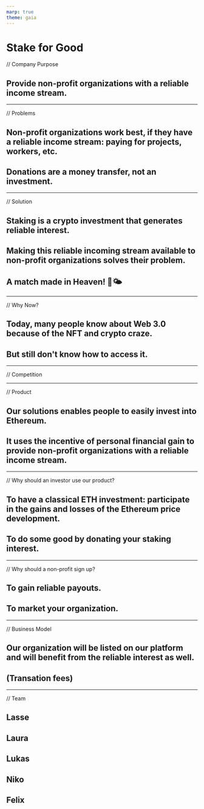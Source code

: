 ```yaml
---
marp: true
theme: gaia
---
```


# **Stake for Good**

// Company Purpose

## Provide non-profit organizations with a **reliable** income stream.

---

// Problems

## Non-profit organizations work best, if they have a reliable income stream: paying for projects, workers, etc.

## Donations are a money transfer, not an investment.

---

// Solution

## Staking is a crypto **investment** that generates **reliable** interest.

## Making this reliable incoming stream available to non-profit organizations solves their problem.

## A match made in Heaven! 🌈🌤️

---

// Why Now?

## Today, many people know about Web 3.0 because of the NFT and crypto craze.

## But still don't know how to access it.

---

// Competition

---

// Product

## Our solutions enables people to easily invest into Ethereum.

## It uses the incentive of **personal financial gain** to provide non-profit organizations with a reliable income stream.

---

// Why should an investor use our product?

## To have a **classical** ETH investment: participate in the gains and losses of the Ethereum price development.

## To do some good by donating your staking interest.

---
// Why should a non-profit sign up?

## To gain **reliable** payouts.

## To market your organization.

---

// Business Model

## Our organization will be listed on our platform and will benefit from the reliable interest as well.

## (Transation fees)

---

// Team

## Lasse

## Laura

## Lukas

## Niko

## Felix
